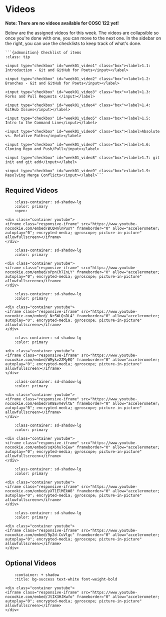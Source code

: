 # Videos

**Note: There are no videos available for COSC 122 yet!**

Below are the assigned videos for this week. 
The videos are collapsible so once you're done with one, you can move to the next one.
In the sidebar on the right, you can use the checklists to keep track of what's done.

````{margin}
```{admonition} Checklist of items
:class: tip

<input type="checkbox" id="week01_video1" class="box"><label>1.1: Introduction - Git and GitHub for Poets</input></label>

<input type="checkbox" id="week01_video2" class="box"><label>1.2: Branches - Git and GitHub for Poets</input></label>

<input type="checkbox" id="week01_video3" class="box"><label>1.3: Forks and Pull Requests </input></label>

<input type="checkbox" id="week01_video4" class="box"><label>1.4: GitHub Issues</input></label>

<input type="checkbox" id="week01_video5" class="box"><label>1.5: Intro to the Command Line</input></label>

<input type="checkbox" id="week01_video6" class="box"><label>Absolute vs. Relative Paths</input></label>

<input type="checkbox" id="week01_video7" class="box"><label>1.6: Cloning Repo and Push/Pull</input></label>

<input type="checkbox" id="week01_video8" class="box"><label>1.7: git init and git add</input></label>

<input type="checkbox" id="week01_video9" class="box"><label>1.9: Resolving Merge Conflicts</input></label>```
````

## Required Videos

```{dropdown} 1.1: Introduction - Git and GitHub for Poets
    :class-container: sd-shadow-lg
    :color: primary
    :open:

<div class="container youtube">
<iframe class="responsive-iframe" src="https://www.youtube-nocookie.com/embed/BCQHnlnPusY" frameborder="0" allow="accelerometer; autoplay="0"; encrypted-media; gyroscope; picture-in-picture" allowfullscreen></iframe>
</div>
```

```{dropdown} 1.2: Branches - Git and GitHub for Poets
    :class-container: sd-shadow-lg
    :color: primary

<div class="container youtube">
<iframe class="responsive-iframe" src="https://www.youtube-nocookie.com/embed/oPpnCh7InLY" frameborder="0" allow="accelerometer; autoplay="0"; encrypted-media; gyroscope; picture-in-picture" allowfullscreen></iframe>
</div>
```

```{dropdown} 1.3: Forks and Pull Requests 
    :class-container: sd-shadow-lg
    :color: primary

<div class="container youtube">
<iframe class="responsive-iframe" src="https://www.youtube-nocookie.com/embed/_NrSWLQsDL4" frameborder="0" allow="accelerometer; autoplay="0"; encrypted-media; gyroscope; picture-in-picture" allowfullscreen></iframe>
</div>
```

```{dropdown} 1.4: GitHub Issues
    :class-container: sd-shadow-lg
    :color: primary

<div class="container youtube">
<iframe class="responsive-iframe" src="https://www.youtube-nocookie.com/embed/WMykv2ZMyEQ" frameborder="0" allow="accelerometer; autoplay="0"; encrypted-media; gyroscope; picture-in-picture" allowfullscreen></iframe>
</div>
```

```{dropdown} 1.5: Intro to the Command Line
    :class-container: sd-shadow-lg
    :color: primary

<div class="container youtube">
<iframe class="responsive-iframe" src="https://www.youtube-nocookie.com/embed/oK8EvVeVltE" frameborder="0" allow="accelerometer; autoplay="0"; encrypted-media; gyroscope; picture-in-picture" allowfullscreen></iframe>
</div>
```

```{dropdown} Absolute vs. Relative Paths
    :class-container: sd-shadow-lg
    :color: primary

<div class="container youtube">
<iframe class="responsive-iframe" src="https://www.youtube-nocookie.com/embed/sqX6hu7oEew" frameborder="0" allow="accelerometer; autoplay="0"; encrypted-media; gyroscope; picture-in-picture" allowfullscreen></iframe>
</div>
```

```{dropdown} 1.6: Cloning Repo and Push/Pull
    :class-container: sd-shadow-lg
    :color: primary
    
<div class="container youtube">
<iframe class="responsive-iframe" src="https://www.youtube-nocookie.com/embed/yXT1ElMEkW8" frameborder="0" allow="accelerometer; autoplay="0"; encrypted-media; gyroscope; picture-in-picture" allowfullscreen></iframe>
</div>
```

```{dropdown} 1.7: git init and git add
    :class-container: sd-shadow-lg
    :color: primary

<div class="container youtube">
<iframe class="responsive-iframe" src="https://www.youtube-nocookie.com/embed/9p2d-CuVlgc" frameborder="0" allow="accelerometer; autoplay="0"; encrypted-media; gyroscope; picture-in-picture" allowfullscreen></iframe>
</div>
```

## Optional Videos

```{dropdown} 1.9: Resolving Merge Conflicts
    :container: + shadow
    :title: bg-success text-white font-weight-bold

<div class="container youtube">
<iframe class="responsive-iframe" src="https://www.youtube-nocookie.com/embed/JtIX3HJKwfo" frameborder="0" allow="accelerometer; autoplay="0"; encrypted-media; gyroscope; picture-in-picture" allowfullscreen></iframe>
</div>
```
